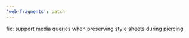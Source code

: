 ```yaml
---
'web-fragments': patch
---
```


fix: support media queries when preserving style sheets during piercing

